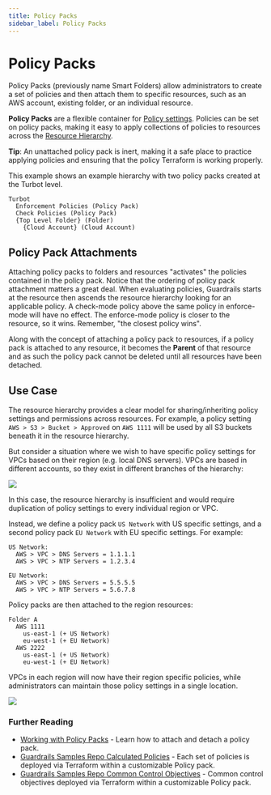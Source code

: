 ```yaml
---
title: Policy Packs
sidebar_label: Policy Packs
---
```


# Policy Packs

Policy Packs (previously name Smart Folders) allow administrators to create a set of policies and then attach them to specific resources, such as an AWS account, existing folder, or an individual resource.

<!--
Policy Packs allow resources from across the hierarchy to be organized
together as a group. For example, a Policy Pack can be used to group all AWS
VPCs in the us-west-2 region into a single collection.
-->

**Policy Packs** are a flexible container for
[Policy settings](concepts/policies/values-settings#policy-settings). Policies
can be set on policy packs, making it easy to apply collections of policies to
resources across the [Resource Hierarchy](concepts/policies/hierarchy).

**Tip**: An unattached policy pack is inert, making it a safe place to practice
applying policies and ensuring that the policy Terraform is working properly.

This example shows an example hierarchy with two policy packs created at the
Turbot level.

```
Turbot
  Enforcement Policies (Policy Pack)
  Check Policies (Policy Pack)
  {Top Level Folder} (Folder)
    {Cloud Account} (Cloud Account)

```

## Policy Pack Attachments

Attaching policy packs to folders and resources "activates" the policies
contained in the policy pack. Notice that the ordering of policy pack
attachment matters a great deal. When evaluating policies, Guardrails starts at the
resource then ascends the resource hierarchy looking for an applicable policy. A
check-mode policy above the same policy in enforce-mode will have no effect. The
enforce-mode policy is closer to the resource, so it wins. Remember, "the
closest policy wins".

Along with the concept of attaching a policy pack to resources, if a policy
pack is attached to any resource, it becomes the **Parent** of that resource
and as such the policy pack cannot be deleted until all resources have been
detached.

## Use Case

The resource hierarchy provides a clear model for sharing/inheriting policy
settings and permissions across resources. For example, a policy setting
`AWS > S3 > Bucket > Approved` on `AWS 1111` will be used by all S3 buckets
beneath it in the resource hierarchy.

But consider a situation where we wish to have specific policy settings for VPCs
based on their region (e.g. local DNS servers). VPCs are based in different
accounts, so they exist in different branches of the hierarchy:

![](/images/docs/guardrails/smart-folders-none.png)

In this case, the resource hierarchy is insufficient and would require
duplication of policy settings to every individual region or VPC.

Instead, we define a policy pack `US Network` with US specific settings, and a
second policy pack `EU Network` with EU specific settings. For example:

    US Network:
      AWS > VPC > DNS Servers = 1.1.1.1
      AWS > VPC > NTP Servers = 1.2.3.4

    EU Network:
      AWS > VPC > DNS Servers = 5.5.5.5
      AWS > VPC > NTP Servers = 5.6.7.8

Policy packs are then attached to the region resources:

    Folder A
      AWS 1111
        us-east-1 (+ US Network)
        eu-west-1 (+ EU Network)
      AWS 2222
        us-east-1 (+ US Network)
        eu-west-1 (+ EU Network)

VPCs in each region will now have their region specific policies, while
administrators can maintain those policy settings in a single location.

![](/images/docs/guardrails/smart-folders-updated.png)

### Further Reading

- [Working with Policy Packs](guides/working-with-folders/policy-packs) - Learn how to
  attach and detach a policy pack.
- [Guardrails Samples Repo Calculated Policies](https://github.com/turbot/guardrails-samples/tree/master/calculated_policies) -
  Each set of policies is deployed via Terraform within a customizable Policy
  pack.
- [Guardrails Samples Repo Common Control Objectives](https://github.com/turbot/guardrails-samples/tree/master/control_objectives) -
  Common control objectives deployed via Terraform within a customizable Policy
  pack.
